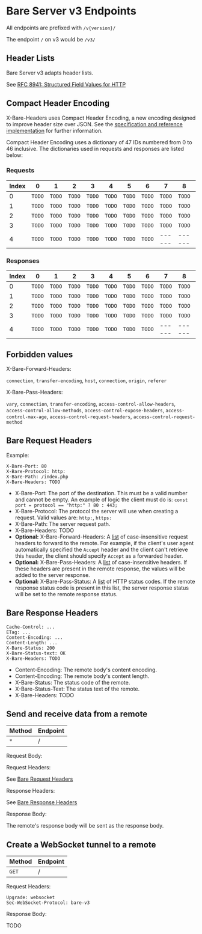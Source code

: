 # Bare Server v3 Endpoints

All endpoints are prefixed with `/v{version}/`

The endpoint `/` on v3 would be `/v3/`

## Header Lists

Bare Server v3 adapts header lists.

See [RFC 8941: Structured Field Values for HTTP](https://www.rfc-editor.org/rfc/rfc8941.html#section-3.1)

## Compact Header Encoding

X-Bare-Headers uses Compact Header Encoding, a new encoding designed to improve header size over JSON.
See the [specification and reference implementation](./compact-header-encoding/) for further information.

Compact Header Encoding uses a dictionary of 47 IDs numbered from 0 to 46 inclusive.
The dictionaries used in requests and responses are listed below:

### Requests

| Index |    0   |    1   |    2   |    3   |    4   |    5   |    6   |    7   |    8   |    9   |
| ----- | ------ | ------ | ------ | ------ | ------ | ------ | ------ | ------ | ------ | ------ |
|   0   | `TODO` | `TODO` | `TODO` | `TODO` | `TODO` | `TODO` | `TODO` | `TODO` | `TODO` | `TODO` |
|   1   | `TODO` | `TODO` | `TODO` | `TODO` | `TODO` | `TODO` | `TODO` | `TODO` | `TODO` | `TODO` |
|   2   | `TODO` | `TODO` | `TODO` | `TODO` | `TODO` | `TODO` | `TODO` | `TODO` | `TODO` | `TODO` |
|   3   | `TODO` | `TODO` | `TODO` | `TODO` | `TODO` | `TODO` | `TODO` | `TODO` | `TODO` | `TODO` |
|   4   | `TODO` | `TODO` | `TODO` | `TODO` | `TODO` | `TODO` | `TODO` | ------ | ------ | ------ |

### Responses

| Index |    0   |    1   |    2   |    3   |    4   |    5   |    6   |    7   |    8   |    9   |
| ----- | ------ | ------ | ------ | ------ | ------ | ------ | ------ | ------ | ------ | ------ |
|   0   | `TODO` | `TODO` | `TODO` | `TODO` | `TODO` | `TODO` | `TODO` | `TODO` | `TODO` | `TODO` |
|   1   | `TODO` | `TODO` | `TODO` | `TODO` | `TODO` | `TODO` | `TODO` | `TODO` | `TODO` | `TODO` |
|   2   | `TODO` | `TODO` | `TODO` | `TODO` | `TODO` | `TODO` | `TODO` | `TODO` | `TODO` | `TODO` |
|   3   | `TODO` | `TODO` | `TODO` | `TODO` | `TODO` | `TODO` | `TODO` | `TODO` | `TODO` | `TODO` |
|   4   | `TODO` | `TODO` | `TODO` | `TODO` | `TODO` | `TODO` | `TODO` | ------ | ------ | ------ |

## Forbidden values

X-Bare-Forward-Headers:

`connection`, `transfer-encoding`, `host`, `connection`, `origin`, `referer`

X-Bare-Pass-Headers:

`vary`, `connection`, `transfer-encoding`, `access-control-allow-headers`, `access-control-allow-methods`, `access-control-expose-headers`, `access-control-max-age`, `access-control-request-headers`, `access-control-request-method`

## Bare Request Headers

Example:
```
X-Bare-Port: 80
X-Bare-Protocol: http:
X-Bare-Path: /index.php
X-Bare-Headers: TODO
```

- X-Bare-Port: The port of the destination. This must be a valid number and cannot be empty. An example of logic the client must do is: `const port = protocol == "http:" ? 80 : 443;`
- X-Bare-Protocol: The protocol the server will use when creating a request. Valid values are: `http:`, `https:`
- X-Bare-Path: The server request path.
- X-Bare-Headers: TODO
- **Optional:** X-Bare-Forward-Headers: A [list](#header-lists) of case-insensitive request headers to forward to the remote. For example, if the client's user agent automatically specified the `Accept` header and the client can't retrieve this header, the client should specify `Accept` as a forwarded header.
- **Optional:** X-Bare-Pass-Headers: A [list](#header-lists) of case-insensitive headers. If these headers are present in the remote response, the values will be added to the server response.
- **Optional:** X-Bare-Pass-Status: A [list](#header-lists) of HTTP status codes. If the remote response status code is present in this list, the server response status will be set to the remote response status.

## Bare Response Headers

```
Cache-Control: ...
ETag: ...
Content-Encoding: ...
Content-Length: ...
X-Bare-Status: 200
X-Bare-Status-text: OK
X-Bare-Headers: TODO
```

- Content-Encoding: The remote body's content encoding.
- Content-Encoding: The remote body's content length.
- X-Bare-Status: The status code of the remote.
- X-Bare-Status-Text: The status text of the remote.
- X-Bare-Headers: TODO

## Send and receive data from a remote

| Method | Endpoint   |
| -------- | -------------- |
| `*`    | /          |

Request Body:

Request Headers:

See [Bare Request Headers](#bare-request-headers)

Response Headers:

See [Bare Response Headers](#bare-response-headers)

Response Body:

The remote's response body will be sent as the response body.

## Create a WebSocket tunnel to a remote

| Method | Endpoint  |
| -------- | ------------- |
| `GET`  | /         |

Request Headers:

```
Upgrade: websocket
Sec-WebSocket-Protocol: bare-v3
```

Response Body:

TODO